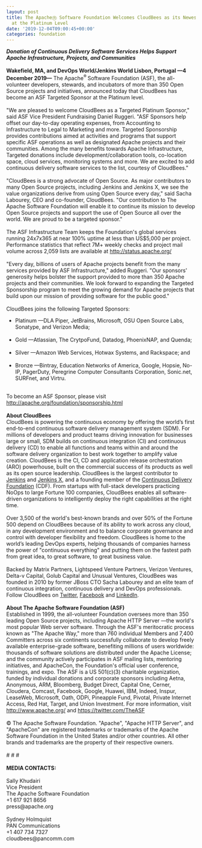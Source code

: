 ```yaml
---
layout: post
title: The ApacheⓇ Software Foundation Welcomes CloudBees as its Newest Targeted Sponsor
  at the Platinum Level
date: '2019-12-04T09:00:45+00:00'
categories: foundation
---
```

<div><strong><em>Donation of Continuous Delivery Software Services Helps Support Apache Infrastructure, Projects, and Communities</em></strong></div> 
  <div><br /></div> 
  <div><strong>Wakefield, MA, and DevOps World/Jenkins World Lisbon, Portugal —4 December 2019—</strong> The Apache<sup>®&nbsp;</sup>Software Foundation (ASF), the all-volunteer developers, stewards, and incubators of more than 350 Open Source projects and initiatives, announced today that CloudBees has become an ASF Targeted Sponsor at the Platinum level.</div> 
  <div><br /></div> 
  <div>&quot;We are pleased to welcome CloudBees as a Targeted Platinum Sponsor,&quot; said ASF Vice President Fundraising Daniel Ruggeri. &quot;ASF Sponsors help offset our day-to-day operating expenses, from Accounting to Infrastructure to Legal to Marketing and more. Targeted Sponsorship provides contributions aimed at activities and programs that support specific ASF operations as well as designated Apache projects and their communities. Among the many benefits towards Apache Infrastructure, Targeted donations include development/collaboration tools, co-location space, cloud services, monitoring systems and more. We are excited to add continuous delivery software services to the list, courtesy of CloudBees.&quot;</div> 
  <div><br /></div> 
  <div>&quot;CloudBees is a strong advocate of Open Source. As major contributors to many Open Source projects, including Jenkins and Jenkins X, we see the value organizations derive from using Open Source every day,&quot; said Sacha Labourey, CEO and co-founder, CloudBees. &quot;Our contribution to The Apache Software Foundation will enable it to continue its mission to develop Open Source projects and support the use of Open Source all over the world. We are proud to be a targeted sponsor.&quot;</div> 
  <div><br /></div> 
  <div>The ASF Infrastructure Team keeps the Foundation's global services running 24x7x365 at near 100% uptime at less than US$5,000 per project. Performance statistics that reflect 7M+ weekly checks and project mail volume across 2,059 lists are available at <a href="http://status.apache.org/">http://status.apache.org/</a></div> 
  <div><br /></div> 
  <div>&quot;Every day, billions of users of Apache projects benefit from the many services provided by ASF Infrastructure,&quot; added Ruggeri. &quot;Our sponsors' generosity helps bolster the support provided to more than 350 Apache projects and their communities. We look forward to expanding the Targeted Sponsorship program to meet the growing demand for Apache projects that build upon our mission of providing software for the public good.&quot;</div> 
  <div><br /></div> 
  <div>CloudBees joins the following Targeted Sponsors:</div> 
  <div> 
    <ul> 
      <li>Platinum —DLA Piper, JetBrains, Microsoft, OSU Open Source Labs, Sonatype, and Verizon Media;<br /><br /></li> 
      <li>Gold —Atlassian, The CrytpoFund, Datadog, PhoenixNAP, and Quenda;<br /><br /></li> 
      <li>Silver —Amazon Web Services, Hotwax Systems, and Rackspace; and<br /><br /></li> 
      <li>Bronze —Bintray, Education Networks of America, Google, Hopsie, No-IP, PagerDuty, Peregrine Computer Consultants Corporation, Sonic.net, SURFnet, and Virtru.</li> 
    </ul> 
  </div> 
  <div><br /></div> 
  <div>To become an ASF Sponsor, please visit <a href="http://apache.org/foundation/sponsorship.html">http://apache.org/foundation/sponsorship.html</a></div> 
  <div><br /></div> 
  <div><strong>About CloudBees</strong></div> 
  <div>CloudBees is powering the continuous economy by offering the world’s first end-to-end continuous software delivery management system (SDM). For millions of developers and product teams driving innovation for businesses large or small, SDM builds on continuous integration (CI) and continuous delivery (CD) to enable all functions and teams within and around the software delivery organization to best work together to amplify value creation. CloudBees is the CI, CD and application release orchestration (ARO) powerhouse, built on the commercial success of its products as well as its open source leadership. CloudBees is the largest contributor to <a href="https://jenkins.io">Jenkins</a> and <a href="https://jenkins-x.io">Jenkins X</a>, and a founding member of the <a href="https://cd.foundation">Continuous Delivery Foundation</a> (CDF). From startups with full-stack developers practicing NoOps to large Fortune 100 companies, CloudBees enables all software-driven organizations to intelligently deploy the right capabilities at the right time.&nbsp;</div> 
  <div><br /></div> 
  <div>Over 3,500 of the world's best-known brands and over 50% of the Fortune 500 depend on CloudBees because of its ability to work across any cloud, in any development environment and to balance corporate governance and control with developer flexibility and freedom. CloudBees is home to the world’s leading DevOps experts, helping thousands of companies harness the power of &quot;continuous everything&quot; and putting them on the fastest path from great idea, to great software, to great business value.&nbsp;</div> 
  <div><br /></div> 
  <div>Backed by Matrix Partners, Lightspeed Venture Partners, Verizon Ventures, Delta-v Capital, Golub Capital and Unusual Ventures, CloudBees was founded in 2010 by former JBoss CTO Sacha Labourey and an elite team of continuous integration, continuous delivery and DevOps professionals. Follow CloudBees on <a href="https://twitter.com/CloudBees">Twitter</a>, <a href="https://www.facebook.com/CloudBees">Facebook</a> and <a href="https://www.linkedin.com/company/cloudbees/">LinkedIn</a>.</div> 
  <div><br /></div> 
  <div><strong>About The Apache Software Foundation (ASF)</strong></div> 
  <div>Established in 1999, the all-volunteer Foundation oversees more than 350 leading Open Source projects, including Apache HTTP Server —the world's most popular Web server software. Through the ASF's meritocratic process known as &quot;The Apache Way,&quot; more than 760 individual Members and 7,400 Committers across six continents successfully collaborate to develop freely available enterprise-grade software, benefiting millions of users worldwide: thousands of software solutions are distributed under the Apache License; and the community actively participates in ASF mailing lists, mentoring initiatives, and ApacheCon, the Foundation's official user conference, trainings, and expo. The ASF is a US 501(c)(3) charitable organization, funded by individual donations and corporate sponsors including Aetna, Anonymous, ARM, Bloomberg, Budget Direct, Capital One, Cerner, Cloudera, Comcast, Facebook, Google, Huawei, IBM, Indeed, Inspur, LeaseWeb, Microsoft, Oath, ODPi, Pineapple Fund, Pivotal, Private Internet Access, Red Hat, Target, and Union Investment. For more information, visit <a href="http://www.apache.org/">http://www.apache.org/</a> and <a href="https://twitter.com/TheASF">https://twitter.com/TheASF</a></div> 
  <div><br /></div> 
  <div>© The Apache Software Foundation. &quot;Apache&quot;, &quot;Apache HTTP Server&quot;, and &quot;ApacheCon&quot; are registered trademarks or trademarks of the Apache Software Foundation in the United States and/or other countries. All other brands and trademarks are the property of their respective owners.</div> 
  <div><br /></div> 
  <div># # #</div> 
  <div><br /></div> 
  <div><strong>MEDIA CONTACTS:</strong></div> 
  <div><br /></div> 
  <div>Sally Khudairi</div> 
  <div>Vice President</div> 
  <div>The Apache Software Foundation</div> 
  <div>+1 617 921 8656</div> 
  <div>press@apache.org</div> 
  <div><br /></div> 
  <div>Sydney Holmquist&nbsp;</div> 
  <div>PAN Communications&nbsp;</div> 
  <div>+1 407 734 7327</div> 
  <div>cloudbees@pancomm.com</div>
